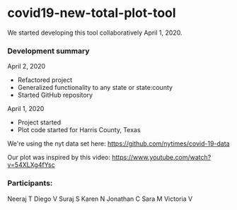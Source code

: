 # covid19-new-total-plot-tool

We started developing this tool collaboratively April 1, 2020.

### Development summary

April 2, 2020
- Refactored project
- Generalized functionality to any state or state:county
- Started GitHub repository

April 1, 2020
- Project started
- Plot code started for Harris County, Texas



We're using the nyt data set here: https://github.com/nytimes/covid-19-data

Our plot was inspired by this video: https://www.youtube.com/watch?v=54XLXg4fYsc


### Participants:
Neeraj T
Diego V
Suraj S
Karen N
Jonathan C
Sara M
Victoria V
